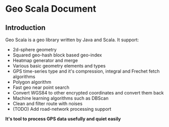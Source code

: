 # Geo Scala Document

## Introduction
Geo Scala is a geo library written by Java and Scala.
It support:
- 2d-sphere geometry
- Squared geo-hash block based geo-index
- Heatmap generator and merge
- Various basic geometry elements and types
- GPS time-series type and it's compression, integral and Frechet fetch algorithms
- Polygon algorithm
- Fast geo near point search
- Convert WGS84 to other encrypted coordinates and convert them back
- Machine learning algorithms such as DBScan
- Clean and filter route with noises
- (TODO) Add road-network processing support


**It's tool to process GPS data usefully and quiet easily**
